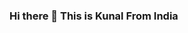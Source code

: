 ### Hi there 👋 This is Kunal From India

<!--
**KunalWadhai777/kunalwadhai777** is a ✨ _special_ ✨ repository because its `README.md` (this file) appears on your GitHub profile.

Here are some ideas to get you started:

- 🔭 I am currently learning the basic of web development.
- 🌱 I am engaged in problem solving. 
- 🧑‍💻 I focus on data structures and algorithm.
- 🧑‍💻 I have my strong grip on Java/C++.
